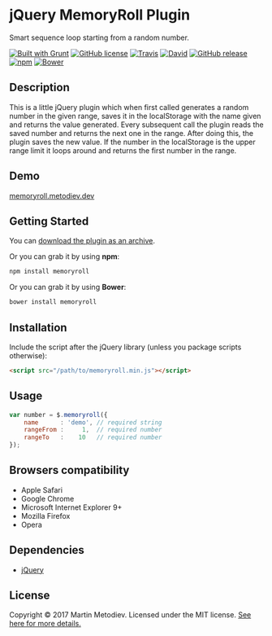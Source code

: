 # jQuery MemoryRoll Plugin

Smart sequence loop starting from a random number.

[![Built with Grunt](https://cdn.gruntjs.com/builtwith.svg)](http://gruntjs.com/) [![GitHub license](https://img.shields.io/badge/license-MIT-yellow.svg)](https://raw.githubusercontent.com/martinmethod/memoryroll/prod/LICENSE-MIT) [![Travis](https://img.shields.io/travis/martinmethod/memoryroll.svg)](https://travis-ci.org/martinmethod/memoryroll) [![David](https://img.shields.io/david/dev/martinmethod/memoryroll.svg)](https://david-dm.org/martinmethod/memoryroll?type=dev) [![GitHub release](https://img.shields.io/github/release/martinmethod/memoryroll.svg)](https://github.com/martinmethod/memoryroll/releases/latest) [![npm](https://img.shields.io/npm/v/memoryroll.svg)](https://www.npmjs.com/package/memoryroll) [![Bower](https://img.shields.io/bower/v/memoryroll.svg)](https://github.com/martinmethod/memoryroll)

## Description

This is a little jQuery plugin which when first called generates a random number in the given range, saves it in the localStorage with the name given and returns the value generated. Every subsequent call the plugin reads the saved number and returns the next one in the range. After doing this, the plugin saves the new value. If the number in the localStorage is the upper range limit it loops around and returns the first number in the range.

## Demo

<a href="http://memoryroll.metodiev.dev" target="_blank">memoryroll.metodiev.dev</a>

## Getting Started

You can [download the plugin as an archive][zip].

[zip]: https://github.com/martinmethod/memoryroll/zipball/prod

Or you can grab it by using **npm**:

```javascript
npm install memoryroll
```

Or you can grab it by using **Bower**:

```javascript
bower install memoryroll
```

## Installation

Include the script after the jQuery library (unless you package scripts otherwise):

```html
<script src="/path/to/memoryroll.min.js"></script>
```

## Usage

``` javascript
var number = $.memoryroll({
    name      : 'demo', // required string
    rangeFrom :     1,  // required number
    rangeTo   :    10   // required number
});
```

## Browsers compatibility

- Apple Safari
- Google Chrome
- Microsoft Internet Explorer 9+
- Mozilla Firefox
- Opera

## Dependencies

- [jQuery][jq]

[jq]: https://github.com/jquery/jquery.git

## License

Copyright © 2017 Martin Metodiev. Licensed under the MIT license. [See here for more details.][licence]

[licence]: https://raw.github.com/martinmethod/memoryroll/prod/LICENSE-MIT

